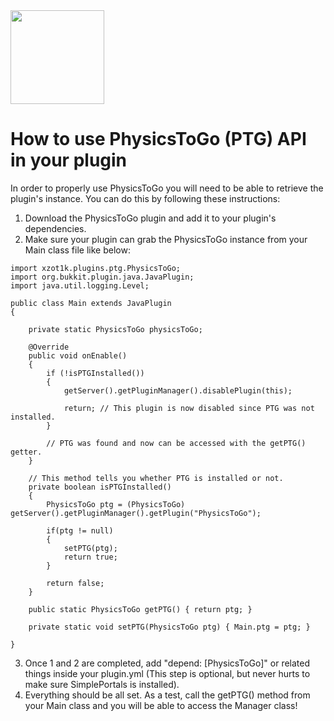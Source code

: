 <img src="https://imgur.com/cCjihnu.png" width="150px" height="150px">

# How to use PhysicsToGo (PTG) API in your plugin

In order to properly use PhysicsToGo you will need to be able to retrieve the plugin's instance. You can do this by following these instructions:

1. Download the PhysicsToGo plugin and add it to your plugin's dependencies.  
2. Make sure your plugin can grab the PhysicsToGo instance from your Main class file like below:  

```
import xzot1k.plugins.ptg.PhysicsToGo;
import org.bukkit.plugin.java.JavaPlugin;
import java.util.logging.Level;

public class Main extends JavaPlugin
{

    private static PhysicsToGo physicsToGo;

    @Override
    public void onEnable()
    {
        if (!isPTGInstalled())
        {
            getServer().getPluginManager().disablePlugin(this);
            
            return; // This plugin is now disabled since PTG was not installed.
        }

        // PTG was found and now can be accessed with the getPTG() getter.
    }

    // This method tells you whether PTG is installed or not.
    private boolean isPTGInstalled()
    {
        PhysicsToGo ptg = (PhysicsToGo) getServer().getPluginManager().getPlugin("PhysicsToGo");
        
        if(ptg != null)
        {
            setPTG(ptg);
            return true;
        }

        return false;
    }

    public static PhysicsToGo getPTG() { return ptg; }

    private static void setPTG(PhysicsToGo ptg) { Main.ptg = ptg; }

}
```

3. Once 1 and 2 are completed, add "depend: [PhysicsToGo]" or related things inside your plugin.yml (This step is optional, but never hurts to make sure SimplePortals is installed).  
4. Everything should be all set. As a test, call the getPTG() method from your Main class and you will be able to access the Manager class!
